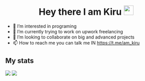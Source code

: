 <h1 align="center">
  Hey there
  I am Kiru
  <img src="https://media.giphy.com/media/hvRJCLFzcasrR4ia7z/giphy.gif" width="30px"/>
</h1>

- 👀 I’m interested in programing 
- 🌱 I’m currently trying to work on upwork freelancing
- 💞️ I’m looking to collaborate on big and advanced projects
- 📫 How to reach me you can talk me IN https://t.me/am_kiru

<!---
nalikiru-dev/nalikiru-dev is a ✨ special ✨ repository because its `README.md` (this file) appears on your GitHub profile.
You can click the Preview link to take a look at your changes.
--->
<h2>My stats</h2>

![](https://myrobstats.vercel.app/overview.svg#gh-dark-mode-only)
![](https://myrobstats.vercel.app/languages.svg#gh-dark-mode-only)
